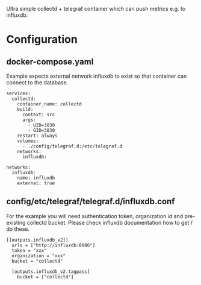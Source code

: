 Ultra simple collectd + telegraf container which can push metrics e.g. to influxdb.

# Configuration 

## docker-compose.yaml

Example expects external network influxdb to exist so that container can connect to the database. 

```
services:
  collectd:
    container_name: collectd
    build:
      context: src
      args:
        - UID=3830
        - GID=3830
    restart: always
    volumes:
      - ./config/telegraf.d:/etc/telegraf.d
    networks:
      influxdb:

networks:
  influxdb:
    name: influxdb
    external: true
```

## config/etc/telegraf/telegraf.d/influxdb.conf

For the example you will need authentication token, organization id and pre-existing collectd bucket. Please check influxdb documentation how to get / do these.

```
[[outputs.influxdb_v2]]
  urls = ["http://influxdb:8086"]
  token = "xxx"
  organization = "xxx"
  bucket = "collectd"

  [outputs.influxdb_v2.tagpass]
    bucket = ["collectd"]
```
